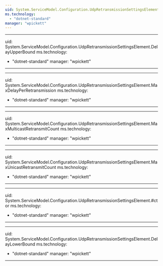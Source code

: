 ```yaml
---
uid: System.ServiceModel.Configuration.UdpRetransmissionSettingsElement
ms.technology: 
  - "dotnet-standard"
manager: "wpickett"
---
```


---
uid: System.ServiceModel.Configuration.UdpRetransmissionSettingsElement.DelayUpperBound
ms.technology: 
  - "dotnet-standard"
manager: "wpickett"
---

---
uid: System.ServiceModel.Configuration.UdpRetransmissionSettingsElement.MaxDelayPerRetransmission
ms.technology: 
  - "dotnet-standard"
manager: "wpickett"
---

---
uid: System.ServiceModel.Configuration.UdpRetransmissionSettingsElement.MaxMulticastRetransmitCount
ms.technology: 
  - "dotnet-standard"
manager: "wpickett"
---

---
uid: System.ServiceModel.Configuration.UdpRetransmissionSettingsElement.MaxUnicastRetransmitCount
ms.technology: 
  - "dotnet-standard"
manager: "wpickett"
---

---
uid: System.ServiceModel.Configuration.UdpRetransmissionSettingsElement.#ctor
ms.technology: 
  - "dotnet-standard"
manager: "wpickett"
---

---
uid: System.ServiceModel.Configuration.UdpRetransmissionSettingsElement.DelayLowerBound
ms.technology: 
  - "dotnet-standard"
manager: "wpickett"
---
